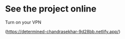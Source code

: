 
# See the project online

Turn on your VPN

(https://determined-chandrasekhar-9d28bb.netlify.app/)
